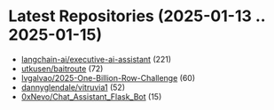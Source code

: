 # Latest Repositories (2025-01-13 .. 2025-01-15)

- [langchain-ai/executive-ai-assistant](https://github.com/langchain-ai/executive-ai-assistant) (221)
- [utkusen/baitroute](https://github.com/utkusen/baitroute) (72)
- [lvgalvao/2025-One-Billion-Row-Challenge](https://github.com/lvgalvao/2025-One-Billion-Row-Challenge) (60)
- [dannyglendale/vitruvia1](https://github.com/dannyglendale/vitruvia1) (52)
- [0xNevo/Chat_Assistant_Flask_Bot](https://github.com/0xNevo/Chat_Assistant_Flask_Bot) (15)
